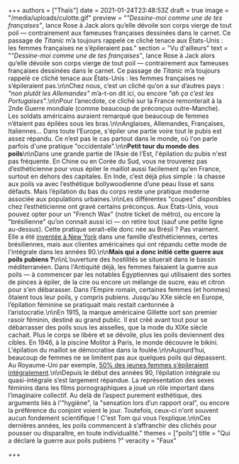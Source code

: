 +++
authors = ["Thaïs"]
date = 2021-01-24T23:48:53Z
draft = true
image = "/media/uploads/culotte.gif"
preview = "_\"Dessine-moi comme une de tes françaises\"_, lance Rose à Jack alors qu’elle dévoile son corps vierge de tout poil — contrairement aux fameuses françaises dessinées dans le carnet. Ce passage de _Titanic_ m’a toujours rappelé ce cliché tenace aux États-Unis : les femmes françaises ne s’épileraient pas."
section = "Vu d'ailleurs"
text = "_\"Dessine-moi comme une de tes françaises\"_, lance Rose à Jack alors qu’elle dévoile son corps vierge de tout poil — contrairement aux fameuses françaises dessinées dans le carnet. Ce passage de _Titanic_ m’a toujours rappelé ce cliché tenace aux États-Unis : les femmes françaises ne s’épileraient pas.\n\nChez nous, c’est un cliché qu’on a sur d’autres pays : _\"non plutôt les Allemandes\"_ m’a-t-on dit ici, ou encore _\"ah ça c’est les Portugaises\"_.\n\nPour l’anecdote, ce cliché sur la France remonterait à la 2nde Guerre mondiale (comme beaucoup de préconçus outre-Manche). Les soldats américains auraient remarqué que beaucoup de femmes n’étaient pas épilées sous les bras.\n\nAnglaises, Allemandes, Françaises, Italiennes… Dans toute l’Europe, s'épiler une partie voire tout le pubis est assez répandu. Ce n’est pas le cas partout dans le monde, où l'on parle parfois d'une pratique \"occidentale\".\n\n**Petit tour du monde des poils**\n\nDans une grande partie de l’Asie de l’Est, l'épilation du pubis n'est pas fréquente. En Chine ou en Corée du Sud, vous ne trouverez pas d’esthéticienne pour vous épiler le maillot aussi facilement qu'en France, surtout en dehors des capitales. En Inde, c’est déjà plus simple : la chasse aux poils va avec l’esthétique bollywoodienne d’une peau lisse et sans défauts. Mais l’épilation du bas du corps reste une pratique moderne associée aux populations urbaines.\n\nLes différentes \"coupes\" disponibles chez l’esthéticienne ont gravé certains préconçus. Aux États-Unis, vous pouvez opter pour un \"French Wax\" (notre ticket de métro), ou encore la \"brésilienne\" qu’on connait aussi ici — on retire tout (sauf une petite ligne au-dessus). Cette pratique serait-elle donc née au Brésil ? Pas vraiment. Elle a été [inventée à New York](https://www.bbc.com/news/magazine-37896963) dans une famille d’esthéticiennes, certes brésiliennes, mais aux clientes américaines qui ont répandu cette mode de l'intégrale dans les années 90.\n\n**Mais qui a donc initié cette guerre aux poils pubiens ?**\n\nL’ouverture des hostilités se situerait dans le bassin méditerranéen. Dans l'Antiquité déjà, les femmes faisaient la guerre aux poils — à commencer par les notables Égyptiennes qui utilisaient des sortes de pinces à épiler, de la cire ou encore un mélange de sucre, eau et citron pour s'en débarasser. Dans l’Empire romain, certaines femmes (et hommes) ôtaient tous leur poils, y compris pubiens. Jusqu’au XXe siècle en Europe, l’épilation féminine se pratiquait mais restait cantonnée à l’aristocratie.\n\nEn 1915, la marque américaine Gillette sort son premier rasoir féminin, destiné au grand public. Il est créé avant tout pour se débarrasser des poils sous les aisselles, que la mode du XIXe siècle cachait. Plus le corps se libère et se dévoile, plus les poils deviennent des cibles. En 1946, à la piscine Molitor à Paris, le monde découvre le bikini. L'épilation du maillot se démocratise dans la foulée.\n\nAujourd’hui, beaucoup de femmes ne se limitent pas aux quelques poils qui dépassent. Au Royaume-Uni par exemple, [50% des jeunes femmes s’épileraient intégralement](https://www.cosmopolitan.com/uk/body/news/a42147/half-young-women-uk-removing-all-pubic-hair/).\n\nDepuis le début des années 90, l’épilation intégrale ou quasi-intégrale s’est largement répandue. La représentation des sexes féminins dans les films pornographiques a joué un rôle important dans l’imaginaire collectif. Au delà de l’aspect purement esthétique, des arguments liés à l'\"hygiène\", la \"sensation lors d’un rapport oral\", ou encore la préférence du conjoint voient le jour. Toutefois, ceux-ci n'ont souvent aucun fondement scientifique ! C'est Tom qui vous l’explique.\n\nCes dernières années, les poils commencent à s’affranchir des clichés pour pousser ou disparaître, en toute individualité."
themes = ["poils"]
title = "Qui a déclaré la guerre aux poils pubiens ?"
veracity = "Faux"

+++
